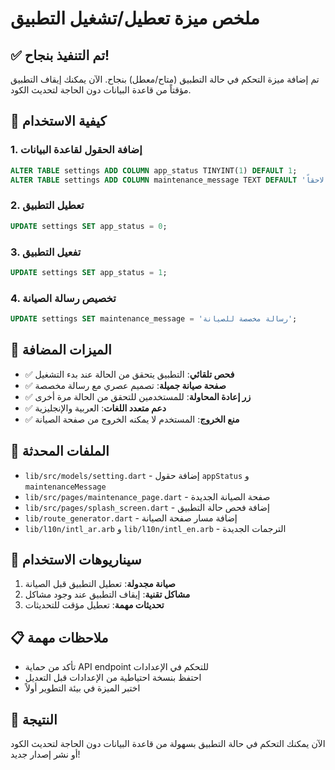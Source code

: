 # ملخص ميزة تعطيل/تشغيل التطبيق

## ✅ تم التنفيذ بنجاح!

تم إضافة ميزة التحكم في حالة التطبيق (متاح/معطل) بنجاح. الآن يمكنك إيقاف التطبيق مؤقتاً من قاعدة البيانات دون الحاجة لتحديث الكود.

## 🚀 كيفية الاستخدام

### 1. إضافة الحقول لقاعدة البيانات
```sql
ALTER TABLE settings ADD COLUMN app_status TINYINT(1) DEFAULT 1;
ALTER TABLE settings ADD COLUMN maintenance_message TEXT DEFAULT 'التطبيق حالياً غير متاح. يرجى المحاولة لاحقاً.';
```

### 2. تعطيل التطبيق
```sql
UPDATE settings SET app_status = 0;
```

### 3. تفعيل التطبيق
```sql
UPDATE settings SET app_status = 1;
```

### 4. تخصيص رسالة الصيانة
```sql
UPDATE settings SET maintenance_message = 'رسالة مخصصة للصيانة';
```

## 📱 الميزات المضافة

- ✅ **فحص تلقائي**: التطبيق يتحقق من الحالة عند بدء التشغيل
- ✅ **صفحة صيانة جميلة**: تصميم عصري مع رسالة مخصصة
- ✅ **زر إعادة المحاولة**: للمستخدمين للتحقق من الحالة مرة أخرى
- ✅ **دعم متعدد اللغات**: العربية والإنجليزية
- ✅ **منع الخروج**: المستخدم لا يمكنه الخروج من صفحة الصيانة

## 🔧 الملفات المحدثة

- `lib/src/models/setting.dart` - إضافة حقول `appStatus` و `maintenanceMessage`
- `lib/src/pages/maintenance_page.dart` - صفحة الصيانة الجديدة
- `lib/src/pages/splash_screen.dart` - إضافة فحص حالة التطبيق
- `lib/route_generator.dart` - إضافة مسار صفحة الصيانة
- `lib/l10n/intl_ar.arb` و `lib/l10n/intl_en.arb` - الترجمات الجديدة

## 🎯 سيناريوهات الاستخدام

1. **صيانة مجدولة**: تعطيل التطبيق قبل الصيانة
2. **مشاكل تقنية**: إيقاف التطبيق عند وجود مشاكل
3. **تحديثات مهمة**: تعطيل مؤقت للتحديثات

## 📋 ملاحظات مهمة

- تأكد من حماية API endpoint للتحكم في الإعدادات
- احتفظ بنسخة احتياطية من الإعدادات قبل التعديل
- اختبر الميزة في بيئة التطوير أولاً

## 🎉 النتيجة

الآن يمكنك التحكم في حالة التطبيق بسهولة من قاعدة البيانات دون الحاجة لتحديث الكود أو نشر إصدار جديد! 